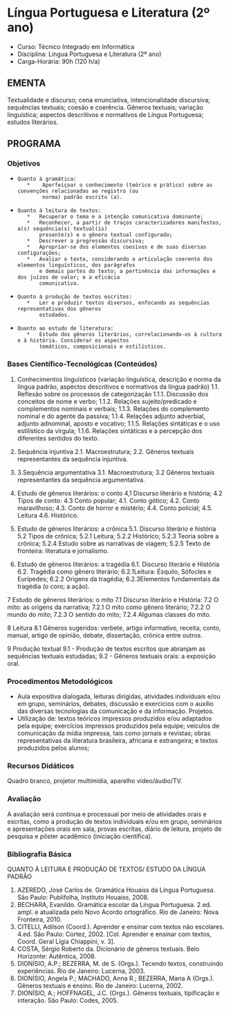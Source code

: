 # Língua Portuguesa e Literatura (2º ano) 


* Curso: Técnico Integrado em Informática
* Disciplina: Língua Portuguesa e Literatura (2º ano)                              
* Carga-Horária: 90h (120 h/a)

## EMENTA

Textualidade e discurso; cena enunciativa, intencionalidade discursiva; sequências textuais; coesão e
coerência. Gêneros textuais; variação linguística; aspectos descritivos e normativos de Língua Portuguesa;
estudos literários.

## PROGRAMA
### Objetivos

*     Quanto à gramática:
         *    Aperfeiçoar o conhecimento (teórico e prático) sobre as convenções relacionadas ao registro (ou
              norma) padrão escrito (a).

*     Quanto à leitura de textos:
         *   Recuperar o tema e a intenção comunicativa dominante;
         *   Reconhecer, a partir de traços caracterizadores manifestos, a(s) sequência(s) textual(is)
             presente(s) e o gênero textual configurado;
         *   Descrever a progressão discursiva;
         *   Apropriar-se dos elementos coesivos e de suas diversas configurações;
         *   Avaliar o texto, considerando a articulação coerente dos elementos linguísticos, dos parágrafos
             e demais partes do texto; a pertinência das informações e dos juízos de valor; e a eficácia
             comunicativa.

*     Quanto à produção de textos escritos:
         *   Ler e produzir textos diversos, enfocando as sequências representativas dos gêneros
             estudados.

*     Quanto ao estudo de literatura:
         *   Estudo dos gêneros literários, correlacionando-os à cultura e à história. Considerar os aspectos
             temáticos, composicionais e estilísticos.

### Bases Científico-Tecnológicas (Conteúdos)

1.   Conhecimentos linguísticos (variação linguística, descrição e norma da língua padrão, aspectos
     descritivos e normativos da língua padrão)
     1.1. Reflexão sobre os processos de categorização
          1.1.1. Discussão dos conceitos de nome e verbo;
          1.1.2. Relações sujeito/predicado e complementos nominais e verbais;
          1.1.3. Relações do complemento nominal e do agente da passiva;
          1.1.4. Relações adjunto adverbial, adjunto adnominal, aposto e vocativo;
          1.1.5. Relações sintáticas e o uso estilístico da vírgula;
          1.1.6. Relações sintáticas e a percepção dos diferentes sentidos do texto.

2.   Sequência injuntiva
     2.1. Macroestrutura;
     2.2. Gêneros textuais representantes da sequência injuntiva.

3.   3.Sequência argumentativa
     3.1. Macroestrutura;
     3.2 Gêneros textuais representantes da sequência argumentativa.

4.   Estudo de gêneros literários: o conto
     4,1 Discurso literário e história;
     4.2 Tipos de conto:
     4.3 Conto popular;
     4.1. Conto gótico;
     4.2. Conto maravilhoso;
     4.3. Conto de horror e mistério;
     4.4. Conto policial;
     4.5. Leitura
     4.6. Histórico.

5.   Estudo de gêneros literários: a crônica
     5.1. Discurso literário e história
     5.2 Tipos de crônica;
     5.2.1 Leitura;
     5.2.2 Histórico;
     5.2.3 Teoria sobre a crônica;
     5.2.4 Estudo sobre as narrativas de viagem;
     5.2.5 Texto de fronteira: literatura e jornalismo.

6.   Estudo de gêneros literários: a tragédia
     6.1. Discurso literário e História
     6.2. Tragédia como gênero literário;
     6.2.1Leitura: Ésquilo, Sófocles e Eurípedes;
     6.2.2 Origens da tragédia;
     6.2.3Elementos fundamentais da tragédia (o coro; a ação).

7    Estudo de gêneros literários: o mito
     7.1 Discurso literário e História:
     7.2 O mito: as origens da narrativa;
         7.2.1 O mito como gênero literário;
         7.2.2 O mundo do mito;
         7.2.3 O sentido do mito;
         7.2.4 Algumas classes do mito.

8    Leitura
     8.1 Gêneros sugeridos: verbete, artigo informativo, receita, conto, manual, artigo de opinião, debate,
          dissertação, crônica entre outros.

9    Produção textual
     9.1 - Produção de textos escritos que abranjam as sequências textuais estudadas;
     9.2 - Gêneros textuais orais: a exposição oral.

### Procedimentos Metodológicos

*    Aula expositiva dialogada, leituras dirigidas, atividades individuais e/ou em grupo, seminários, debates,
     discussão e exercícios com o auxílio das diversas tecnologias da comunicação e da informação. Projetos.
*    Utilização de: textos teóricos impressos produzidos e/ou adaptados pela equipe; exercícios impressos
     produzidos pela equipe; veículos de comunicação da mídia impressa, tais como jornais e revistas; obras
     representativas da literatura brasileira, africana e estrangeira; e textos produzidos pelos alunos;

### Recursos Didáticos

Quadro branco, projetor multimídia, aparelho vídeo/áudio/TV.

### Avaliação

A avaliação será contínua e processual por meio de atividades orais e escritas, como a produção de textos
individuais e/ou em grupo, seminários e apresentações orais em sala, provas escritas, diário de leitura, projeto
de pesquisa e pôster acadêmico (iniciação científica).

### Bibliografia Básica

QUANTO À LEITURA E PRODUÇÃO DE TEXTOS/ ESTUDO DA LÍNGUA PADRÃO
1. AZEREDO, José Carlos de. Gramática Houaiss da Língua Portuguesa. São Paulo: Publifolha, Instituto
   Houaiss, 2008.
2. BECHARA, Evanildo. Gramática escolar da Língua Portuguesa. 2.ed. ampl. e atualizada pelo Novo
   Acordo ortográfico. Rio de Janeiro: Nova Fronteira, 2010.
3. CITELLI, Adilson (Coord.). Aprender e ensinar com textos não escolares. 4.ed. São Paulo: Cortez,
   2002. [Col. Aprender e ensinar com textos, Coord. Geral Lígia Chiappini, v. 3].
4. COSTA, Sérgio Roberto da. Dicionário de gêneros textuais. Belo Horizonte: Autêntica, 2008.
5. DIONÍSIO, A.P.; BEZERRA, M. de S. (Orgs.). Tecendo textos, construindo experiências. Rio de Janeiro:
   Lucerna, 2003.
6. DIONÍSIO, Angela P.; MACHADO, Anna R.; BEZERRA, Maria A (Orgs.). Gêneros textuais e ensino. Rio
   de Janeiro: Lucerna, 2002.
7. DIONÍSIO, A.; HOFFNAGEL, J.C. (Orgs.). Gêneros textuais, tipificação e interação. São Paulo: Codes,
   2005.